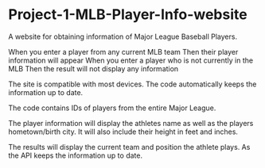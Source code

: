 # Project-1-MLB-Player-Info-website
A website for obtaining information of Major League Baseball Players.

When you enter a player from any current MLB team
Then their player information will appear
When you enter a player who is not currently in the MLB
Then the result will not display any information

The site is compatible with most devices. The code automatically keeps the information up to date.

The code contains IDs of players from the entire Major League. 

The player information will display the athletes name as well as the players hometown/birth city. It will also include their height in feet and inches. 

The results will display the current team and position the athlete plays. As the API keeps the information up to date.


